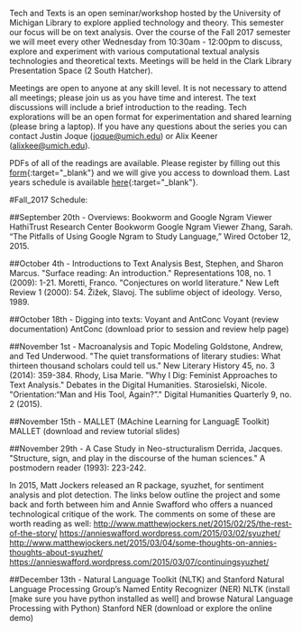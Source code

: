 Tech and Texts is an open seminar/workshop hosted by the University of Michigan Library to explore applied technology and theory. This semester our focus will be on text analysis. Over the course of the Fall 2017 semester we will meet every other Wednesday from 10:30am - 12:00pm to discuss, explore and experiment with various computational textual analysis technologies and theoretical texts. Meetings will be held in the Clark Library Presentation Space (2 South Hatcher).

Meetings are open to anyone at any skill level. It is not necessary to attend all meetings; please join us as you have time and interest. The text discussions will include a brief introduction to the reading. Tech explorations will be an open format for experimentation and shared learning (please bring a laptop). If you have any questions about the series you can contact Justin Joque ([joque@umich.edu](mailto:joque@umich.edu)) or Alix Keener ([alixkee@umich.edu](mailto:alixkee@umich.edu)).

PDFs of all of the readings are available. Please register by filling out this [form](https://docs.google.com/forms/d/e/1FAIpQLSdgnz1XNqmNPU8nAVzMtOXturYoOIHBukKJV-KHuYrnFUSwDQ/viewform){:target="_blank"} and we will give you access to download them. Last years schedule is available [here](https://clarkdatalabs.github.io/techandtexts/fall_2016){:target="_blank"}.

#Fall_2017 Schedule:

##September 20th - Overviews: Bookworm and Google Ngram Viewer
HathiTrust Research Center Bookworm
Google Ngram Viewer
Zhang, Sarah. “The Pitfalls of Using Google Ngram to Study Language,” Wired October 12, 2015.

##October 4th - Introductions to Text Analysis
Best, Stephen, and Sharon Marcus. "Surface reading: An introduction." Representations 108, no. 1 (2009): 1-21.
Moretti, Franco. "Conjectures on world literature." New Left Review 1 (2000): 54.
Žižek, Slavoj. The sublime object of ideology. Verso, 1989.

##October 18th - Digging into texts: Voyant and AntConc
Voyant (review documentation)
AntConc (download prior to session and review help page)

##November 1st - Macroanalysis and Topic Modeling
Goldstone, Andrew, and Ted Underwood. "The quiet transformations of literary studies: What thirteen thousand scholars could tell us." New Literary History 45, no. 3 (2014): 359-384.
Rhody, Lisa Marie. "Why I Dig: Feminist Approaches to Text Analysis." Debates in the Digital Humanities.
Starosielski, Nicole. "Orientation:“Man and His Tool, Again?”." Digital Humanities Quarterly 9, no. 2 (2015).

##November 15th - MALLET (MAchine Learning for LanguagE Toolkit)
MALLET (download and review tutorial slides)

##November 29th - A Case Study in Neo-structuralism
Derrida, Jacques. "Structure, sign, and play in the discourse of the human sciences." A postmodern reader (1993): 223-242.

In 2015, Matt Jockers released an R package, syuzhet, for sentiment analysis and plot detection. The links below outline the project and some back and forth between him and Annie Swafford who offers a nuanced technological critique of the work. The comments on some of these are worth reading as well:
http://www.matthewjockers.net/2015/02/25/the-rest-of-the-story/
https://annieswafford.wordpress.com/2015/03/02/syuzhet/
http://www.matthewjockers.net/2015/03/04/some-thoughts-on-annies-thoughts-about-syuzhet/
https://annieswafford.wordpress.com/2015/03/07/continuingsyuzhet/


##December 13th - Natural Language Toolkit (NLTK) and Stanford Natural Language Processing Group’s Named Entity Recognizer (NER)
NLTK (install [make sure you have python installed as well] and browse Natural Language Processing with Python)
Stanford NER (download or explore the online demo)


